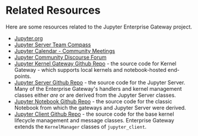 # Related Resources

Here are some resources related to the Jupyter Enterprise Gateway project. 

* [Jupyter.org](https://jupyter.org)
* [Jupyter Server Team Compass](https://github.com/jupyter-server/team-compass#jupyter-server-team-compass)
* [Jupyter Calendar - Community Meetings](https://docs.jupyter.org/en/latest/community/content-community.html#monthly-meetings)
* [Jupyter Community Discourse Forum](https://discourse.jupyter.org/)
* [Jupyter Kernel Gateway Github Repo](https://github.com/jupyer-server/kernel_gateway) - the source code for Kernel Gateway - which supports local kernels and notebook-hosted end-points.
* [Jupyter Server Github Repo](https://github.com/jupyter-server/jupyter_server) - the source code for the Jupyter Server.  Many of the Enterprise Gateway's handlers and kernel management classes either _are_ or are derived from the Jupyter Server classes.
* [Jupyter Notebook Github Repo](https://github.com/jupyter/notebook>) - the source code for the classic Notebook from which the gateways and Jupyter Server were derived.
* [Jupyter Client Github Repo](https://github.com/jupyter/jupyter_client>) - the source code for the base kernel lifecycle management and message classes.  Enterprise Gateway extends the `KernelManager` classes of `jupyter_client`.
